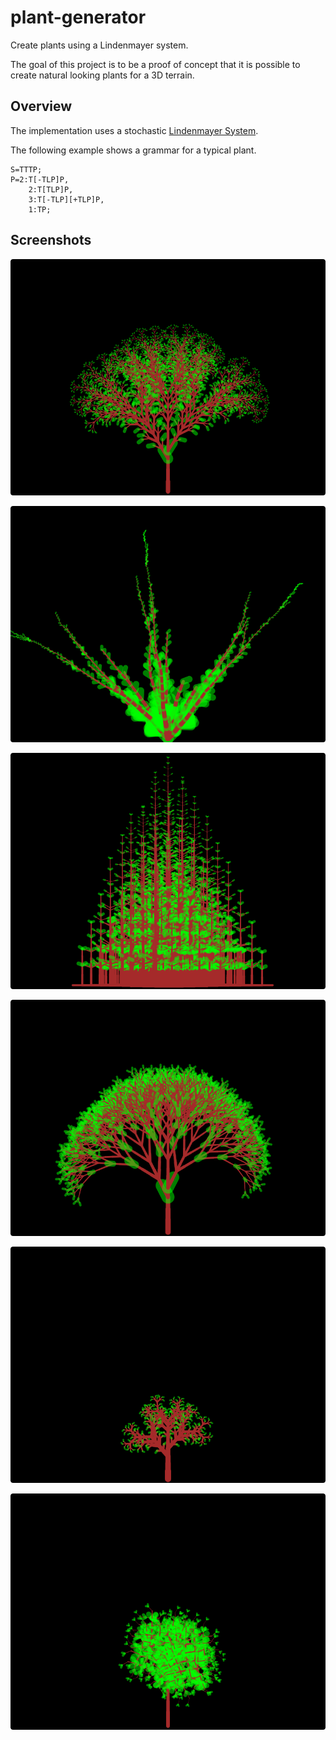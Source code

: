 # plant-generator

Create plants using a Lindenmayer system.

The goal of this project is to be a proof of concept that it is possible to create natural looking plants for a 3D terrain.

## Overview

The implementation uses a stochastic [Lindenmayer System](https://en.wikipedia.org/wiki/L-system).

The following example shows a grammar for a typical plant.
```
S=TTTP;
P=2:T[-TLP]P,
	2:T[TLP]P,
	3:T[-TLP][+TLP]P,
	1:TP;
```


## Screenshots

![Screenshot Plant](ch.obermuhlner.plantgen/docu/images/plant01.png?raw=true)

![Screenshot Plant](ch.obermuhlner.plantgen/docu/images/plant02.png?raw=true)

![Screenshot Plant](ch.obermuhlner.plantgen/docu/images/plant03.png?raw=true)

![Screenshot Plant](ch.obermuhlner.plantgen/docu/images/plant04.png?raw=true)

![Screenshot Plant](ch.obermuhlner.plantgen/docu/images/plant05.png?raw=true)

![Screenshot Plant](ch.obermuhlner.plantgen/docu/images/plant06.png?raw=true)
